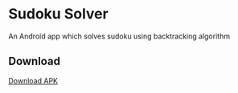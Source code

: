 # Sudoku Solver
An Android app which solves sudoku using backtracking algorithm

## Download
[Download APK](https://www.dropbox.com/s/icl985vwyi7uese/sudokusolver-release.apk?dl=0)

